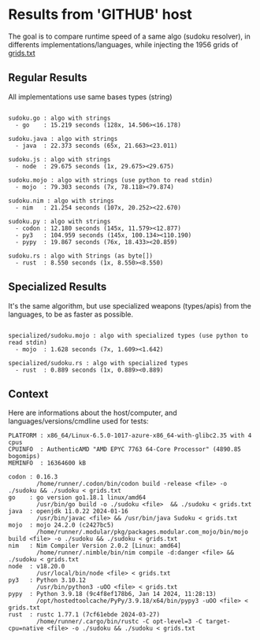 # Results from 'GITHUB' host

The goal is to compare runtime speed of a same algo (sudoku resolver), in differents implementations/languages, while injecting the 1956 grids of [grids.txt](grids.txt)

## Regular Results

All implementations use same bases types (string)

```

sudoku.go : algo with strings
  - go    : 15.219 seconds (128x, 14.506><16.178)

sudoku.java : algo with strings
  - java  : 22.373 seconds (65x, 21.663><23.011)

sudoku.js : algo with strings
  - node  : 29.675 seconds (1x, 29.675><29.675)

sudoku.mojo : algo with strings (use python to read stdin)
  - mojo  : 79.303 seconds (7x, 78.118><79.874)

sudoku.nim : algo with strings
  - nim   : 21.254 seconds (107x, 20.252><22.670)

sudoku.py : algo with strings
  - codon : 12.180 seconds (145x, 11.579><12.877)
  - py3   : 104.959 seconds (145x, 100.134><110.190)
  - pypy  : 19.867 seconds (76x, 18.433><20.859)

sudoku.rs : algo with Strings (as byte[])
  - rust  : 8.550 seconds (1x, 8.550><8.550)

```

## Specialized Results

It's the same algorithm, but use specialized weapons (types/apis) from the languages, to be as faster as possible.

```

specialized/sudoku.mojo : algo with specialized types (use python to read stdin)
  - mojo  : 1.628 seconds (7x, 1.609><1.642)

specialized/sudoku.rs : algo with specialized types
  - rust  : 0.889 seconds (1x, 0.889><0.889)

```
## Context

Here are informations about the host/computer, and languages/versions/cmdline used for tests:
```
PLATFORM : x86_64/Linux-6.5.0-1017-azure-x86_64-with-glibc2.35 with 4 cpus
CPUINFO  : AuthenticAMD "AMD EPYC 7763 64-Core Processor" (4890.85 bogomips)
MEMINFO  : 16364600 kB

codon : 0.16.3
        /home/runner/.codon/bin/codon build -release <file> -o ./sudoku && ./sudoku < grids.txt
go    : go version go1.18.1 linux/amd64
        /usr/bin/go build -o ./sudoku <file>  && ./sudoku < grids.txt
java  : openjdk 11.0.22 2024-01-16
        /usr/bin/javac <file> && /usr/bin/java Sudoku < grids.txt
mojo  : mojo 24.2.0 (c2427bc5)
        /home/runner/.modular/pkg/packages.modular.com_mojo/bin/mojo build <file> -o ./sudoku && ./sudoku < grids.txt
nim   : Nim Compiler Version 2.0.2 [Linux: amd64]
        /home/runner/.nimble/bin/nim compile -d:danger <file> && ./sudoku < grids.txt
node  : v18.20.0
        /usr/local/bin/node <file> < grids.txt
py3   : Python 3.10.12
        /usr/bin/python3 -uOO <file> < grids.txt
pypy  : Python 3.9.18 (9c4f8ef178b6, Jan 14 2024, 11:28:13)
        /opt/hostedtoolcache/PyPy/3.9.18/x64/bin/pypy3 -uOO <file> < grids.txt
rust  : rustc 1.77.1 (7cf61ebde 2024-03-27)
        /home/runner/.cargo/bin/rustc -C opt-level=3 -C target-cpu=native <file> -o ./sudoku && ./sudoku < grids.txt

```


